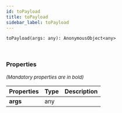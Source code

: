 ```yaml
---
id: toPayload
title: toPayload
sidebar_label: toPayload
---
```


```tsx
toPayload(args: any): AnonymousObject<any>
```
<br/>



### Properties

<font size="2"><i>(Mandatory properties are in bold)</i></font>

| Properties | Type | Description |
| --------- | ---- | ----------- |
| **args** | any |  |
